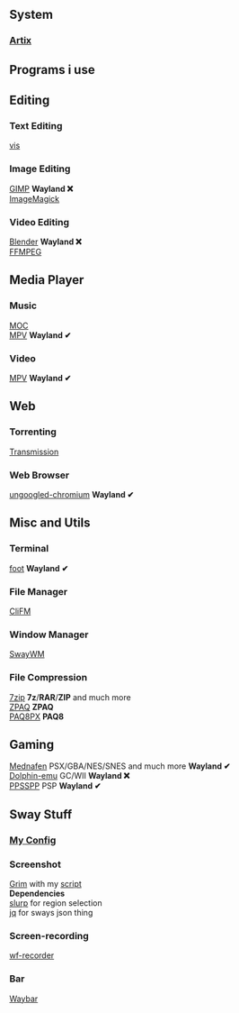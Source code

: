 ## System
### [Artix](https://artixlinux.org/)

## Programs i use

## Editing
### Text Editing
[vis](https://github.com/martanne/vis)  
### Image Editing  
[GIMP](www.gimp.org) **Wayland ❌**  
[ImageMagick](https://imagemagick.org/)  
### Video Editing  
[Blender](www.blender.org) **Wayland ❌**  
[FFMPEG](https://ffmpeg.org/)  

## Media Player
### Music
[MOC](http://moc.daper.net/)  
[MPV](https://mpv.io/) **Wayland ✔**
### Video
[MPV](https://mpv.io/) **Wayland ✔**

## Web
### Torrenting
[Transmission](https://transmissionbt.com/)  
### Web Browser
[ungoogled-chromium](https://github.com/Eloston/ungoogled-chromium) **Wayland ✔**  

## Misc and Utils
### Terminal  
[foot](https://codeberg.org/dnkl/foot) **Wayland ✔**  
### File Manager  
[CliFM](https://github.com/leo-arch/clifm)  
### Window Manager  
[SwayWM](https://swaywm.org/)  
### File Compression  
[7zip](https://www.7-zip.org/) **7z**/**RAR**/**ZIP** and much more  
[ZPAQ](http://mattmahoney.net/dc/zpaq.html) **ZPAQ**  
[PAQ8PX](https://github.com/hxim/paq8px) **PAQ8**

## Gaming
[Mednafen](https://mednafen.github.io/) PSX/GBA/NES/SNES and much more **Wayland ✔**  
[Dolphin-emu](https://dolphin-emu.org) GC/WII **Wayland ❌**  
[PPSSPP](https://www.ppsspp.org/) PSP **Wayland ✔**

## Sway Stuff

### [My Config](https://github.com/DNDEBUG/my-dotfiles/blob/main/sway/config)

### Screenshot
[Grim](https://sr.ht/~emersion/grim/) with my [script](https://github.com/DNDEBUG/my-dotfiles/blob/main/screencap)  
  **Dependencies**  
  [slurp](https://github.com/emersion/slurp) for region selection  
  [jq](https://stedolan.github.io/jq/) for sways json thing  
### Screen-recording
[wf-recorder](https://github.com/ammen99/wf-recorder)
### Bar
[Waybar](https://github.com/Alexays/Waybar)

